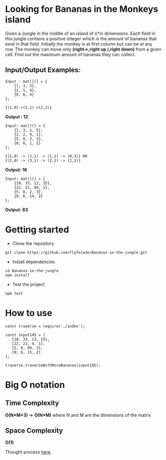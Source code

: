 # Looking for Bananas in the Monkeys island 

Given a Jungle in the middle of an island of n*m dimensions. Each field in this jungle contains a
positive integer which is the amount of bananas that exist in that field. Initially the monkey is at first
column but can be at any row. The monkey can move only **(right->,right up /,right down\)** from a given
cell. Find out the maximum amount of bananas they can collect.


## Input/Output Examples:
```
Input : mat[][] = {
    {1, 3, 3},
    {2, 1, 4},
    {0, 6, 4}
};
```

```
{(1,0)->(2,1)->(2,2)}
```
**Output : 12**

```
Input: mat[][] = { 
    {1, 3, 1, 5},
    {2, 2, 4, 1},
    {5, 0, 2, 3},
    {0, 6, 1, 2}
};
```
```
{(2,0) -> (1,1) -> (1,2) -> (0,3)} OR
{(2,0) -> (3,1) -> (2,2) -> (2,3)} 
``` 
**Output: 16**

```
Input: mat[][] = {
    {10, 33, 13, 15},
    {22, 21, 04, 1},
    {5, 0, 2, 3},
    {0, 6, 14, 2}
};
```
**Output: 83**


# Getting started
- Clone the repository
```
git clone https://github.com/FlyToledo/Bananas-in-the-jungle.git
```
- Install dependencies
```
cd Bananas-in-the-jungle
npm install
```
- Test the project
```
npm test
```

 # How to use
 ```
 const traverse = require('./index');

 const input145 = [
    [10, 33, 13, 15],
    [22, 21, 4, 1],
    [5, 0, 99, 3],
    [0, 6, 15, 2]
];

traverse.traverseWithMoreBananas(input145);
```
# Big O notation
## Time Complexity
**O(N\*M\*3)** => **O(N\*M)** where N and M are the dimensions of the matrix

## Space Complexity
**O(1)**

Thought process [here](https://drive.google.com/file/d/1t7O4zGEuRWy1Vu3KUACBLo2yB66bYIk8/view?usp=drivesdk).

